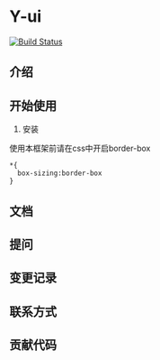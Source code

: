 # Y-ui

[![Build Status](https://travis-ci.org/zzz-y/Y-ui.svg?branch=master)](https://travis-ci.org/zzz-y/Y-ui)

## 介绍

## 开始使用

1. 安装

使用本框架前请在css中开启border-box
```
*{
  box-sizing:border-box
}
```

## 文档

## 提问

## 变更记录

## 联系方式

## 贡献代码

